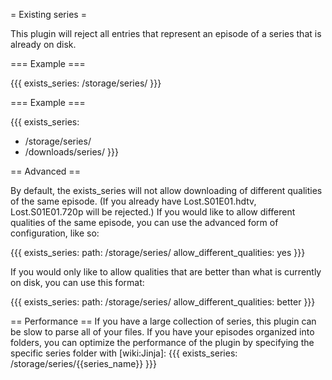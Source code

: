 = Existing series =

This plugin will reject all entries that represent an episode of a series that is already on disk.

=== Example ===

{{{
exists_series: /storage/series/
}}}

=== Example ===

{{{
exists_series: 
  - /storage/series/
  - /downloads/series/
}}}

== Advanced ==

By default, the exists_series will not allow downloading of different qualities of the same episode. (If you already have Lost.S01E01.hdtv, Lost.S01E01.720p will be rejected.) If you would like to allow different qualities of the same episode, you can use the advanced form of configuration, like so:

{{{
exists_series:
  path: /storage/series/
  allow_different_qualities: yes
}}}

If you would only like to allow qualities that are better than what is currently on disk, you can use this format:

{{{
exists_series:
  path: /storage/series/
  allow_different_qualities: better
}}}

== Performance ==
If you have a large collection of series, this plugin can be slow to parse all of your files. If you have your episodes organized into folders, you can optimize the performance of the plugin by specifying the specific series folder with [wiki:Jinja]:
{{{
exists_series: /storage/series/{{series_name}}
}}}